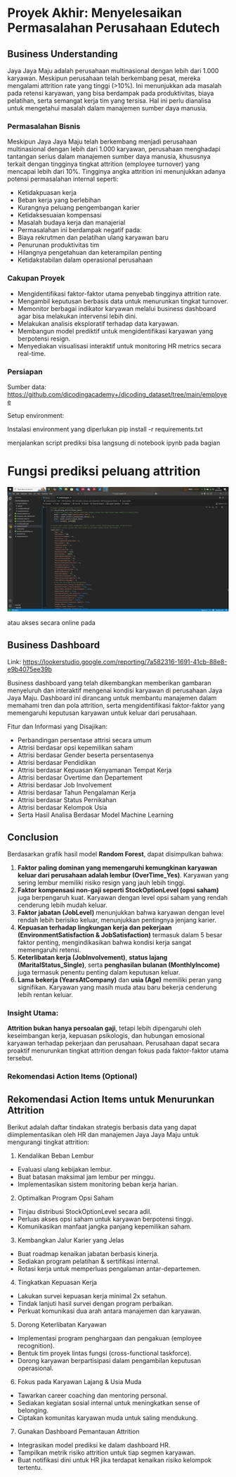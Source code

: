 # Proyek Akhir: Menyelesaikan Permasalahan Perusahaan Edutech

## Business Understanding
Jaya Jaya Maju adalah perusahaan multinasional dengan lebih dari 1.000 karyawan. Meskipun perusahaan telah berkembang pesat, mereka mengalami attrition rate yang tinggi (>10%). Ini menunjukkan ada masalah pada retensi karyawan, yang bisa berdampak pada produktivitas, biaya pelatihan, serta semangat kerja tim yang tersisa. Hal ini perlu dianalisa untuk mengetahui masalah dalam manajemen sumber daya manusia.

### Permasalahan Bisnis
Meskipun Jaya Jaya Maju telah berkembang menjadi perusahaan multinasional dengan lebih dari 1.000 karyawan, perusahaan menghadapi tantangan serius dalam manajemen sumber daya manusia, khususnya terkait dengan tingginya tingkat attrition (employee turnover) yang mencapai lebih dari 10%.
Tingginya angka attrition ini menunjukkan adanya potensi permasalahan internal seperti:
- Ketidakpuasan kerja
- Beban kerja yang berlebihan
- Kurangnya peluang pengembangan karier
- Ketidaksesuaian kompensasi
- Masalah budaya kerja dan manajerial
- Permasalahan ini berdampak negatif pada:
- Biaya rekrutmen dan pelatihan ulang karyawan baru
- Penurunan produktivitas tim
- Hilangnya pengetahuan dan keterampilan penting
- Ketidakstabilan dalam operasional perusahaan


### Cakupan Proyek
- Mengidentifikasi faktor-faktor utama penyebab tingginya attrition rate.
-  Mengambil keputusan berbasis data untuk menurunkan tingkat turnover.
- Memonitor berbagai indikator karyawan melalui business dashboard agar bisa melakukan intervensi lebih dini.
- Melakukan analisis eksploratif terhadap data karyawan.
- Membangun model prediktif untuk mengidentifikasi karyawan yang berpotensi resign.
- Menyediakan visualisasi interaktif untuk monitoring HR metrics secara real-time.

### Persiapan

Sumber data: https://github.com/dicodingacademy+/dicoding_dataset/tree/main/employee 

Setup environment:

Instalasi environment yang diperlukan
pip install -r requirements.txt 

menjalankan script prediksi
bisa langsung di notebook ipynb pada bagian
# Fungsi prediksi peluang attrition 
![alt text](image.png)

atau 
akses secara online pada


## Business Dashboard

Link: https://lookerstudio.google.com/reporting/7a582316-1691-41cb-88e8-e9b4075ee39b

Business dashboard yang telah dikembangkan memberikan gambaran menyeluruh dan interaktif mengenai kondisi karyawan di perusahaan Jaya Jaya Maju. Dashboard ini dirancang untuk membantu manajemen dalam memahami tren dan pola attrition, serta mengidentifikasi faktor-faktor yang memengaruhi keputusan karyawan untuk keluar dari perusahaan.

Fitur dan Informasi yang Disajikan:
- Perbandingan persentase attrisi secara umum
- Attrisi berdasar opsi kepemilikan saham
- Attrisi berdasar Gender beserta persentasenya
- Attrisi berdasar Pendidikan
- Attrisi berdasar Kepuasan Kenyamanan Tempat Kerja
- Attrisi berdasar Overtime dan Departement
- Attrisi berdasar Job Involvement
- Attrisi berdasar Tahun Pengalaman Kerja
- Attrisi berdasar Status Pernikahan
- Attrisi berdasar Kelompok Usia
- Serta Hasil Analisa Berdasar Model Machine Learning

## Conclusion


Berdasarkan grafik hasil model **Random Forest**, dapat disimpulkan bahwa:
1. **Faktor paling dominan yang memengaruhi kemungkinan karyawan keluar dari perusahaan adalah lembur (OverTime_Yes)**. Karyawan yang sering lembur memiliki risiko resign yang jauh lebih tinggi.
2. **Faktor kompensasi non-gaji seperti StockOptionLevel (opsi saham)** juga berpengaruh kuat. Karyawan dengan level opsi saham yang rendah cenderung lebih mudah keluar.
3. **Faktor jabatan (JobLevel)** menunjukkan bahwa karyawan dengan level rendah lebih berisiko keluar, menunjukkan pentingnya jenjang karier.
4. **Kepuasan terhadap lingkungan kerja dan pekerjaan (EnvironmentSatisfaction & JobSatisfaction)** termasuk dalam 5 besar faktor penting, mengindikasikan bahwa kondisi kerja sangat memengaruhi retensi.
5. **Keterlibatan kerja (JobInvolvement)**, **status lajang (MaritalStatus_Single)**, serta **penghasilan bulanan (MonthlyIncome)** juga termasuk penentu penting dalam keputusan keluar.
6. **Lama bekerja (YearsAtCompany)** dan **usia (Age)** memiliki peran yang signifikan. Karyawan yang masih muda atau baru bekerja cenderung lebih rentan keluar.

### Insight Utama:
**Attrition bukan hanya persoalan gaji**, tetapi lebih dipengaruhi oleh keseimbangan kerja, kepuasan psikologis, dan hubungan emosional karyawan terhadap pekerjaan dan perusahaan.
Perusahaan dapat secara proaktif menurunkan tingkat attrition dengan fokus pada faktor-faktor utama tersebut.



### Rekomendasi Action Items (Optional)

## Rekomendasi Action Items untuk Menurunkan Attrition
Berikut adalah daftar tindakan strategis berbasis data yang dapat diimplementasikan oleh HR dan manajemen Jaya Jaya Maju untuk mengurangi tingkat attrition:
1. Kendalikan Beban Lembur
- Evaluasi ulang kebijakan lembur.
- Buat batasan maksimal jam lembur per minggu.
- Implementasikan sistem monitoring beban kerja harian.

2. Optimalkan Program Opsi Saham
- Tinjau distribusi StockOptionLevel secara adil.
- Perluas akses opsi saham untuk karyawan berpotensi tinggi.
- Komunikasikan manfaat jangka panjang kepemilikan saham.

3. Kembangkan Jalur Karier yang Jelas
- Buat roadmap kenaikan jabatan berbasis kinerja.
- Sediakan program pelatihan & sertifikasi internal.
- Rotasi kerja untuk memperluas pengalaman antar-departemen.

4. Tingkatkan Kepuasan Kerja
- Lakukan survei kepuasan kerja minimal 2x setahun.
- Tindak lanjuti hasil survei dengan program perbaikan.
- Perkuat komunikasi dua arah antara manajemen dan karyawan.

5. Dorong Keterlibatan Karyawan
- Implementasi program penghargaan dan pengakuan (employee recognition).
- Bentuk tim proyek lintas fungsi (cross-functional taskforce).
- Dorong karyawan berpartisipasi dalam pengambilan keputusan operasional.

6. Fokus pada Karyawan Lajang & Usia Muda
- Tawarkan career coaching dan mentoring personal.
- Sediakan kegiatan sosial internal untuk meningkatkan sense of belonging.
- Ciptakan komunitas karyawan muda untuk saling mendukung.

7. Gunakan Dashboard Pemantauan Attrition
- Integrasikan model prediksi ke dalam dashboard HR.
- Tampilkan metrik risiko attrition untuk tiap segmen karyawan.
- Buat notifikasi dini untuk HR jika terdapat kenaikan risiko kelompok tertentu.
